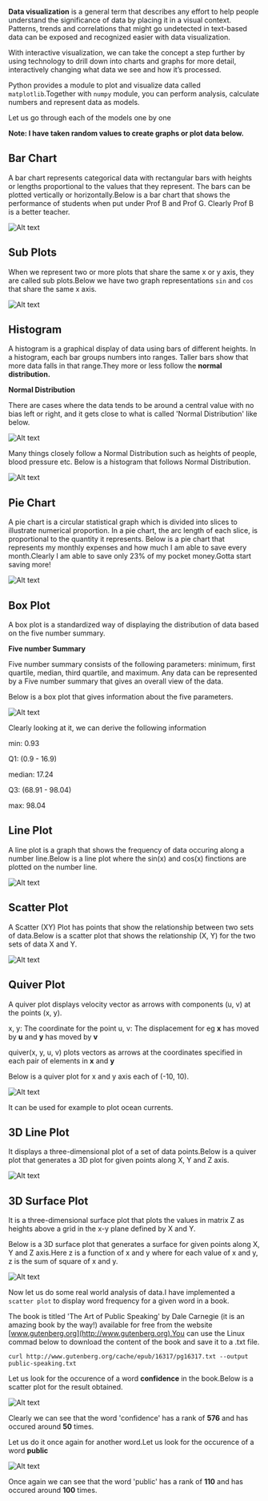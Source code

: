 **Data visualization** is a general term that describes any effort to help people understand the significance of data by placing it in a visual context. Patterns, trends and correlations that might go undetected in text-based data can be exposed and recognized easier with data visualization.

With interactive visualization, we can take the concept a step further by using technology to drill down into charts and graphs for more detail, interactively changing what data we see and how it’s processed.
 
Python provides a module to plot and visualize data called ```matplotlib```.Together with ```numpy``` module, you can perform analysis, calculate numbers and represent data as models. 

Let us go through each of the models one by one

**Note: I have taken random values to create graphs or plot data below.**

## Bar Chart

A bar chart represents categorical data with rectangular bars with heights or lengths proportional to the values that they represent. The bars can be plotted vertically or horizontally.Below is a bar chart that shows the performance of students when put under Prof B and Prof G. Clearly Prof B is a better teacher.

![Alt text](https://github.com/Souvikray/DataVisualization/blob/master/screenshot1.png?raw=true "Optional Title")

## Sub Plots

When we represent two or more plots that share the same x or y axis, they are called sub plots.Below we have two graph representations ```sin``` and ```cos``` that share the same x axis.

![Alt text](https://github.com/Souvikray/DataVisualization/blob/master/screenshot2.png?raw=true "Optional Title")

## Histogram

A histogram is a graphical display of data using bars of different heights. In a histogram, each bar groups numbers into ranges. Taller bars show that more data falls in that range.They more or less follow the **normal distribution.**

**Normal Distribution**

There are cases where the data tends to be around a central value with no bias left or right, and it gets close to what is called 'Normal Distribution' like below.

![Alt text](https://github.com/Souvikray/DataVisualization/blob/master/screenshot3:2.jpg?raw=true "Optional Title")

Many things closely follow a Normal Distribution such as heights of people, blood pressure etc. Below is a histogram that follows Normal Distribution.

![Alt text](https://github.com/Souvikray/DataVisualization/blob/master/screenshot3.png?raw=true "Optional Title")

## Pie Chart

A pie chart is a circular statistical graph which is divided into slices to illustrate numerical proportion. In a pie chart, the arc length of each slice, is proportional to the quantity it represents. Below is a pie chart that represents my monthly expenses and how much I am able to save every month.Clearly I am able to save only 23% of my pocket money.Gotta start saving more!

![Alt text](https://github.com/Souvikray/DataVisualization/blob/master/screenshot4.png?raw=true "Optional Title")

## Box Plot

A box plot is a standardized way of displaying the distribution of data based on the five number summary.

**Five number Summary**

Five number summary consists of the following parameters: minimum, first quartile, median, third quartile, and maximum. Any data can be represented by a Five number summary that gives an overall view of the data.

Below is a box plot that gives information about the five parameters.

![Alt text](https://github.com/Souvikray/DataVisualization/blob/master/screenshot5.png?raw=true "Optional Title")

Clearly looking at it, we can derive the following information

min: 0.93

Q1: (0.9 - 16.9)

median: 17.24

Q3: (68.91 - 98.04)

max: 98.04

## Line Plot

A line plot is a graph that shows the frequency of data occuring along a number line.Below is a line plot where the sin(x) and cos(x) finctions are plotted on the number line.

![Alt text](https://github.com/Souvikray/DataVisualization/blob/master/screenshot6.png?raw=true "Optional Title")

## Scatter Plot

A Scatter (XY) Plot has points that show the relationship between two sets of data.Below is a scatter plot that shows the relationship (X, Y) for the two sets of data X and Y.

![Alt text](https://github.com/Souvikray/DataVisualization/blob/master/screenshot7.png?raw=true "Optional Title")

## Quiver Plot

A quiver plot displays velocity vector as arrows with components (u, v) at the points (x, y).

x, y: The coordinate for the point
u, v: The displacement for eg **x** has moved by **u** and **y** has moved by **v**

quiver(x, y, u, v) plots vectors as arrows at the coordinates specified in each pair of elements in **x** and **y**

Below is a quiver plot for x and y axis each of (-10, 10).

![Alt text](https://github.com/Souvikray/DataVisualization/blob/master/screenshot8.png?raw=true "Optional Title")

It can be used for example to plot ocean currents.

## 3D Line Plot

It displays a three-dimensional plot of a set of data points.Below is a quiver plot that generates a 3D plot for given points along X, Y and Z axis.

![Alt text](https://github.com/Souvikray/DataVisualization/blob/master/screenshot9.png?raw=true "Optional Title")

## 3D Surface Plot

It is a three-dimensional surface plot that plots the values in matrix Z as heights above a grid in the x-y plane defined by X and Y.

Below is a 3D surface plot that generates a surface for given points along X, Y and Z axis.Here z is a function of x and y where for each value of x and y, z is the sum of square of x and y.

![Alt text](https://github.com/Souvikray/DataVisualization/blob/master/screenshot10.png?raw=true "Optional Title")


Now let us do some real world analysis of data.I have implemented a ```scatter plot``` to display word frequency for a given word in a book.

The book is titled 'The Art of Public Speaking' by Dale Carnegie (it is an amazing book by the way!) available for free from the website [www.gutenberg.org](http://www.gutenberg.org).You can use the Linux commad below to download the content of the book and save it to a .txt file.

```curl http://www.gutenberg.org/cache/epub/16317/pg16317.txt --output public-speaking.txt```

Let us look for the occurence of a word **confidence** in the book.Below is a scatter plot for the result obtained.

![Alt text](https://github.com/Souvikray/DataVisualization/blob/master/screenshot11.png?raw=true "Optional Title")

Clearly we can see that the word 'confidence' has a rank of **576** and has occured around **50** times.

Let us do it once again for another word.Let us look for the occurence of a word **public**

![Alt text](https://github.com/Souvikray/DataVisualization/blob/master/screenshot12.png?raw=true "Optional Title")

Once again we can see that the word 'public' has a rank of **110** and has occured around **100** times.












 
 
